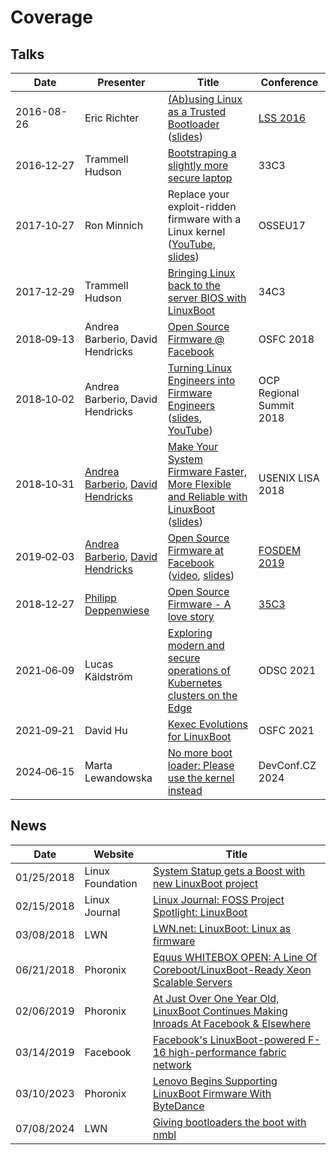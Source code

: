 # Coverage

## Talks

| Date | Presenter | Title | Conference |
|------|-----------|-------|------------|
| 2016-08-26 | Eric Richter | [(Ab)using Linux as a Trusted Bootloader](https://www.youtube.com/watch?v=-cj2JDu_Ac4) ([slides](http://events17.linuxfoundation.org/sites/events/files/slides/LSS-2016-richter.pdf)) | [LSS 2016](http://events17.linuxfoundation.org/events/archive/2016/linux-security-summit-north-america) |
| 2016‑12‑27 | Trammell Hudson | [Bootstraping a slightly more secure laptop](https://trmm.net/Heads_33c3) | 33C3 |
| 2017‑10‑27 | Ron Minnich | Replace your exploit-ridden firmware with a Linux kernel ([YouTube](https://www.youtube.com/watch?v=iffTJ1vPCSo), [slides](https://schd.ws/hosted_files/osseu17/84/Replace%20UEFI%20with%20Linux.pdf)) | OSSEU17 |
| 2017‑12‑29 | Trammell Hudson | [Bringing Linux back to the server BIOS with LinuxBoot](https://trmm.net/LinuxBoot_34c3) | 34C3 |
| 2018‑09‑13 | Andrea Barberio, David Hendricks | [Open Source Firmware @ Facebook](https://www.osfc.io/2018/talks/open-source-firmware-facebook/) | OSFC 2018 |
| 2018‑10‑02 | Andrea Barberio, David Hendricks | [Turning Linux Engineers into Firmware Engineers](https://2018ocpregionalsummit.sched.com/event/F8ax/turning-linux-engineers-into-firmware-engineers) ([slides](https://insomniac.slackware.it/static/2018_ocp_regional_summit_linuxboot_at_facebook.pdf), [YouTube](https://www.youtube.com/watch?v=i84df1z6mdI)) | OCP Regional Summit 2018 |
| 2018‑10‑31 | [Andrea Barberio](https://github.com/insomniacslk), [David Hendricks](https://github.com/dhendrix) | [Make Your System Firmware Faster, More Flexible and Reliable with LinuxBoot](https://www.usenix.org/conference/lisa18/presentation/barberio) ([slides](https://insomniac.slackware.it/static/2018_lisa_linuxboot_at_facebook.pdf)) | USENIX LISA 2018 |
| 2019‑02‑03 | [Andrea Barberio](https://github.com/insomniacslk), [David Hendricks](https://github.com/dhendrix) | [Open Source Firmware at Facebook](https://fosdem.org/2019/schedule/event/open_source_firmware_at_facebook/) ([video](https://video.fosdem.org/2019/K.4.401/open_source_firmware_at_facebook.mp4), [slides](https://insomniac.slackware.it/static/2019_fosdem_linuxboot_at_facebook.pdf)) | [FOSDEM 2019](https://fosdem.org/2019/) |
| 2018‑12‑27 | [Philipp Deppenwiese](https://github.com/zaolin) | [Open Source Firmware - A love story](https://media.ccc.de/v/35c3-9778-open_source_firmware) | [35C3](https://events.ccc.de/congress/2018) |
| 2021‑06‑09 | Lucas Käldström | [Exploring modern and secure operations of Kubernetes clusters on the Edge](https://speakerdeck.com/luxas/exploring-modern-and-secure-operations-of-kubernetes-clusters-on-the-edge) | ODSC 2021 |
| 2021‑09‑21 | David Hu | [Kexec Evolutions for LinuxBoot](https://www.osfc.io/2022/talks/kexec-evolutions-for-linuxboot/) | OSFC 2021 |
| 2024‑06‑15 | Marta Lewandowska | [No more boot loader: Please use the kernel instead](https://pretalx.com/devconf-cz-2024/talk/W3AVCT/) | DevConf.CZ 2024 |

## News

| Date | Website | Title |
|------|---------|-------|
| 01/25/2018 | Linux Foundation | [System Statup gets a Boost with new LinuxBoot project](https://www.linuxfoundation.org/blog/system-startup-gets-a-boost-with-new-linuxboot-project/) |
| 02/15/2018 | Linux Journal | [Linux Journal: FOSS Project Spotlight: LinuxBoot](https://www.linuxjournal.com/content/foss-project-spotlight-linuxboot/) |
| 03/08/2018 | LWN | [LWN.net: LinuxBoot: Linux as firmware](https://lwn.net/Articles/748586/) |
| 06/21/2018 | Phoronix | [Equus WHITEBOX OPEN: A Line Of Coreboot/LinuxBoot-Ready Xeon Scalable Servers](https://www.phoronix.com/news/Equus-WHITEBOX-OPEN) |
| 02/06/2019 | Phoronix | [At Just Over One Year Old, LinuxBoot Continues Making Inroads At Facebook & Elsewhere](https://www.phoronix.com/news/LinuxBoot-2019) |
| 03/14/2019 | Facebook | [Facebook's LinuxBoot-powered F-16 high-performance fabric network](https://code.fb.com/data-center-engineering/f16-minipack/) |
| 03/10/2023 | Phoronix | [Lenovo Begins Supporting LinuxBoot Firmware With ByteDance](https://www.phoronix.com/news/Lenovo-LinuxBoot-ByteDance) |
| 07/08/2024 | LWN | [Giving bootloaders the boot with nmbl](https://lwn.net/Articles/979789) |
